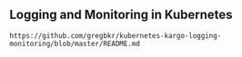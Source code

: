 ## Logging and Monitoring in Kubernetes

```
https://github.com/gregbkr/kubernetes-kargo-logging-monitoring/blob/master/README.md

```
